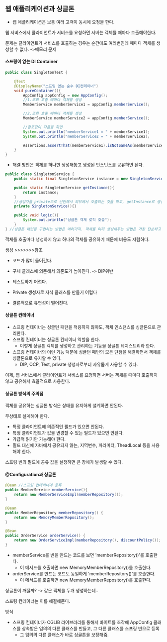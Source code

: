 ## 웹 애플리케이션과 싱글톤



* 웹 애플리케이션은 보통 여러 고객이 동시에 요청을 한다.

웹 서비스에서 클라이언트가 서비스를 요청하면 서버는 객체를 때마다 호출해야한다.

문제는 클라이언트가 서비스를 호출하는 경우는 순간에도 여러번인데 때마다 객체를 생성할 수 없다. ->메모리 문제



#### 스프링이 없는 DI Container

```java
public class SingletonTest {

    @Test
    @DisplayName("스프링 없는 순수 DI컨테이너")
    void pureContainer(){
        AppConfig appConfig = new AppConfig();
        //1.조회 호출 때마다 객체를 생성
        MemberService memberService1 = appConfig.memberService();

        //2.조회 호출 때마다 객체를 생성
        MemberService memberService2 = appConfig.memberService();

        //참조값이 다름을 확인
        System.out.println("memberService1 = " + memberService1);
        System.out.println("memberService2 = " + memberService2);

        Assertions.assertThat(memberService1).isNotSameAs(memberService2);
    }
}
```



* 해결 방안은 객체를 하나만 생성해놓고 생성된 인스턴스를 공유하면 된다.



```java
public class SingletonService {
    public static final SingletonService instance = new SingletonService();

    public static SingletonService getInstance(){
        return instance;
    }
    //생성자를 private으로 선언해서 외부에서 호출되는 것을 막고, getInstance로 생성하게 유도, 불필요함 방지.
    private SingletonService(){}

    public void logic(){
        System.out.println("싱글톤 객체 로직 호출");
    }
} //싱글톤 패턴을 구현하는 방법은 여러가지. 객체를 미리 생성해두는 방법은 가장 단순하고 안전한 방법이다.
```



객체를 호출마다 생성하지 않고 하나의 객체를 공유하기 때문에 비용도 저렴하다.

생성 >>>>>>>참조





* 코드가 많이 들어간다.
* 구체 클래스에 의존해서 의존도가 높아진다. -> DIP위반

* 테스트하기 어렵다.
* Private 생성자로 자식 클래스를 만들기 어렵다
* 결론적으로 유연성이 떨어진다.



#### 싱글톤 컨테이너 



* 스프링 컨테이너는 싱글턴 패턴을 적용하지 않아도, 객체 인스턴스를 싱글톤으로 관리한다.
* 스프링 컨테이너는 싱글톤 컨테이너 역할을 한다. 
  * 이렇게 싱글톤 객체를 생성하고 관리하는 기능을 싱글톤 레지스트리라 한다.
* 스프링 컨테이너의 이런 기능 덕분에 싱글턴 패턴의 모든 단점을 해결하면서 객체를 싱글톤으로 유지할 수 있다.
  * DIP, OCP, Test, private 생성자로부터 자유롭게 사용할 수 있다.



이제, 웹 서비스에서 클라이언트가 서비스를 요청하면 서버는 객체를 때마다 호출하지 않고 공유해서 효율적으로 사용한다.



#### 싱글톤 방식의 주의점

객체를 공유하는 싱글톤 방식은 상태를 유지하게 설계하면 안된다.

무상태로 설계해야 한다.

- 특정 클라이언트에 의존적인 필드가 있으면 안된다.
- 특정 클라이언트가 값을 변경할 수 있는 필드가 있으면 안된다.
- 가급적 읽기만 가능해야 한다.
- 필드 대신에 자바에서 공유되지 않는, 지역변수, 파라미터, TheadLocal 등을 사용해야 한다.

스프링 빈의 필드에 공유 값을 설정하면 큰 장애가 발생할 수 있다.



#### @Configuration과 싱글톤

```java
@Bean //스프링 컨테이너에 등록
public MemberService memberService(){
    return new MemberServiceImpl(memberRepository());
}

@Bean
public MemberRepository memberRepository() {
    return new MemoryMemberRepository();
}

@Bean
public OrderService orderService() {
    return new OrderServiceImpl(memberRepository(), discountPolicy());
}
```



- memberService를 빈을 만드는 코드를 보면 'memberRepository()'를 호출한다.
  - 이 메서드를 호출하면 new MemoryMemberRepository()를 호출한다.
- orderService를 만드는 코드도 동일하게 'memberRepository()'를 호출한다.
  - 이 메서드를 호출하면 new MemoryMemberRepository()를 호출한다.



싱글톤이 깨질까? -> 같은 객체를 두개 생성하는데..

스프링 컨테이너는 이를 해결해준다.

방식

- 스프링 컨테이너가 CGLIB 라이브러리를 통해서 바이트를 조작해 AppConfig 클래스를 상속받은 임의의 다른 클래스를 만들고, 그 다른 클래스를 스프링 빈으로 등록
  - 그 임의의 다른 클래스가 바로 싱글톤을 보장해줌.

​	

